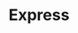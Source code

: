---
title: "Express"
url: /ciudad-autonoma-de-buenos-aires/express-avenida-emilio-castro-2/
shop: Supermarkt
---